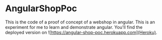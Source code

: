 # AngularShopPoc

This is the code of a proof of concept of a webshop in angular. This is an experiment for me to learn and demonstrate angular. You'll find the deployed version on ![https://angular-shop-poc.herokuapp.com](Heroku).

